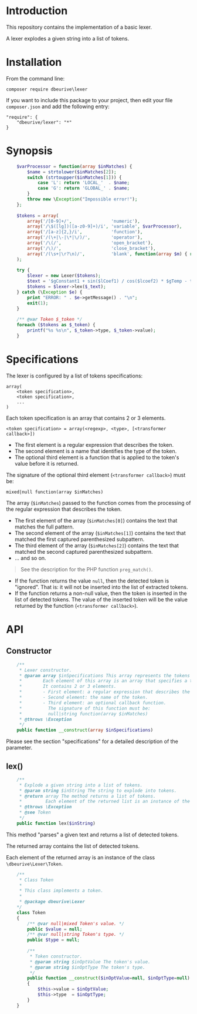 # Introduction

This repository contains the implementation of a basic lexer.

A lexer explodes a given string into a list of tokens.

# Installation

From the command line:

    composer require dbeurive\lexer

If you want to include this package to your project, then edit your file `composer.json` and add the following entry:

    "require": {
        "dbeurive/lexer": "*"
    }

# Synopsis

```php
    $varProcessor = function(array $inMatches) {
        $name = strtolower($inMatches[2]);
        switch (strtoupper($inMatches[1])) {
            case 'L': return 'LOCAL_'  . $name;
            case 'G': return 'GLOBAL_' . $name;
        }
        throw new \Exception("Impossible error!");
    };
   
    $tokens = array(
        array('/[0-9]+/',               'numeric'),
        array('/\$([lg])([a-z0-9]+)/i', 'variable', $varProcessor),
        array('/[a-z]{2,}/i',           'function'),
        array('/(\+|\-|\*|\/)/',        'operator'),
        array('/\(/',                   'open_bracket'),
        array('/\)/',                   'close_bracket'),
        array('/(\s+|\r?\n)/',          'blank', function(array $m) { return null; })
    );
    
    try {
        $lexer = new Lexer($tokens);
        $text = '$gConstant1 + sin($lCoef1) / cos($lcoef2) * $gTemp - tan(21)';
        $tokens = $lexer->lex($_text);
    } catch (\Exception $e) {
        print "ERROR: " . $e->getMessage() . "\n";
        exit(1);
    }
    
    /** @var Token $_token */
    foreach ($tokens as $_token) {
        printf("%s %s\n", $_token->type, $_token->value);
    }
```

# Specifications

The lexer is configured by a list of tokens specifications:

    array(
        <token specification>,
        <token specification>,
        ...
    )

Each token specification is an array that contains 2 or 3 elements.

    <token specification> = array(<regexp>, <type>, [<transformer callback>])

* The first element is a regular expression that describes the token.
* The second element is a name that identifies the type of the token.
* The optional third element is a function that is applied to the token's value before it is returned.

The signature of the optional third element (`<transformer callback>`) must be:

    mixed|null function(array $inMatches)

The array (`$inMatches`) passed to the function comes from the processing of the regular expression that describes the token.

* The first element of the array (`$inMatches[0]`) contains the text that matches the full pattern.
* The second element of the array (`$inMatches[1]`) contains the text that matched the first captured parenthesized subpattern.
* The third element of the array (`$inMatches[2]`) contains the text that matched the second captured parenthesized subpattern.
* ... and so on.

> See the description for the PHP function `preg_match()`.

* If the function returns the value `null`, then the detected token is "ignored".
  That is: it will not be inserted into the list of extracted tokens.
* If the function returns a non-null value, then the token is inserted in the list of detected tokens.
  The value of the inserted token will be the value returned by the function (`<transformer callback>`).

# API

## Constructor

```php
    /**
     * Lexer constructor.
     * @param array $inSpecifications This array represents the tokens specifications.
     *        Each element of this array is an array that specifies a token.
     *        It contains 2 or 3 elements.
     *        - First element: a regular expression that describes the token.
     *        - Second element: the name of the token.
     *        - Third element: an optional callback function.
     *          The signature of this function must be:
     *          null|string function(array $inMatches)
     * @throws \Exception
     */
    public function __construct(array $inSpecifications)
```

Please see the section "specifications" for a detailed description of the parameter.

## lex()

```php
    /**
     * Explode a given string into a list of tokens.
     * @param string $inString The string to explode into tokens.
     * @return array The method returns a list of tokens.
     *         Each element of the returned list is an instance of the class Token.
     * @throws \Exception
     * @see Token
     */
    public function lex($inString) 
```
   
This method "parses" a given text and returns a list of detected tokens.

The returned array contains the list of detected tokens.

Each element of the returned array is an instance of the class `\dbeurive\Lexer\Token`.

```php
    /**
     * Class Token
     *
     * This class implements a token.
     *
     * @package dbeurive\Lexer
    */
    class Token
    {
        /** @var null|mixed Token's value. */
        public $value = null;
        /** @var null|string Token's type. */
        public $type = null;
    
        /**
         * Token constructor.
         * @param string $inOptValue The token's value.
         * @param string $inOptType The token's type.
         */
        public function __construct($inOptValue=null, $inOptType=null)
        {
            $this->value = $inOptValue;
            $this->type  = $inOptType;
        }
    }
```

